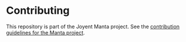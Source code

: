 # Contributing

This repository is part of the Joyent Manta project.  See the [contribution
guidelines for the Manta
project](https://github.com/joyent/manta/blob/master/CONTRIBUTING.md).
